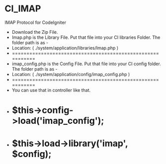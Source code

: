 # CI_IMAP
IMAP Protocol for CodeIgniter

* Download the Zip File.
* Imap.php is the Library File. Put that file into your CI libraries Folder. The folder path is as - 
* Location:  ( ./system/application/libraries/Imap.php ) 
* ===========================================================
* imap_config.php is the Config File. Put that file into your CI config folder. The folder path is as - 
* Location:  ( ./system/application/config/imap_config.php )
* ===========================================================
* You can use that in controller like that.
* # $this->config->load('imap_config');
* # $this->load->library('imap', $config);
